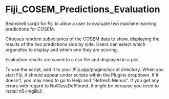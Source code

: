 # Fiji_COSEM_Predictions_Evaluation

Beanshell script for Fiji to allow a user to evaluate two machine learning predictions for COSEM.

Chooses random subvolumes of the COSEM data to show, displaying the results of the two predictions side by side. Users can select which organelles to display and which one they are scoring.

Evaluation results are saved to a csv file and displayed in a plot.

To use the script, add it to your /Fiji.app/plugins/script directory. When you start Fiji, it should appear under scripts within the Plugins dropdown. If it doesn’t, you may need to go to Help and “Refresh Menus”. If you get any errors with regard to NoClassDefFound, it might be because you need to install n5-imglib2:

